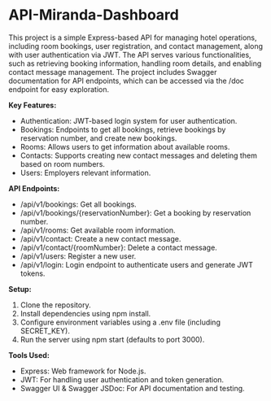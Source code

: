# API-Miranda-Dashboard
This project is a simple Express-based API for managing hotel operations, including room bookings, user registration, and contact management, along with user authentication via JWT. The API serves various functionalities, such as retrieving booking information, handling room details, and enabling contact message management. The project includes Swagger documentation for API endpoints, which can be accessed via the /doc endpoint for easy exploration.

**Key Features:**
- Authentication: JWT-based login system for user authentication.
- Bookings: Endpoints to get all bookings, retrieve bookings by reservation number, and create new bookings.
- Rooms: Allows users to get information about available rooms.
- Contacts: Supports creating new contact messages and deleting them based on room numbers.
- Users: Employers relevant information.

**API Endpoints:**
- /api/v1/bookings: Get all bookings.
- /api/v1/bookings/{reservationNumber}: Get a booking by reservation number.
- /api/v1/rooms: Get available room information.
- /api/v1/contact: Create a new contact message.
- /api/v1/contact/{roomNumber}: Delete a contact message.
- /api/v1/users: Register a new user.
- /api/v1/login: Login endpoint to authenticate users and generate JWT tokens.


**Setup:**
1. Clone the repository.
2. Install dependencies using npm install.
3. Configure environment variables using a .env file (including SECRET_KEY).
4. Run the server using npm start (defaults to port 3000).

**Tools Used:**
- Express: Web framework for Node.js.
- JWT: For handling user authentication and token generation.
- Swagger UI & Swagger JSDoc: For API documentation and testing.

